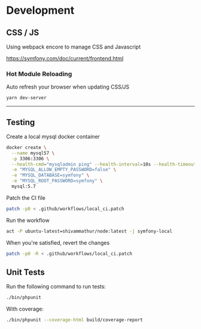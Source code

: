 # Development

## CSS / JS

Using webpack encore to manage CSS and Javascript

https://symfony.com/doc/current/frontend.html


### Hot Module Reloading

Auto refresh your browser when updating CSS/JS

```bash
yarn dev-server
```

---

## Testing

Create a local mysql docker container

```bash
docker create \
  --name mysql57 \
  -p 3306:3306 \
  --health-cmd="mysqladmin ping" --health-interval=10s --health-timeout=5s --health-retries=3 \
  -e "MYSQL_ALLOW_EMPTY_PASSWORD=false" \
  -e "MYSQL_DATABASE=symfony" \
  -e "MYSQL_ROOT_PASSWORD=symfony" \
  mysql:5.7
```

Patch the CI file

```bash
patch -p0 < .github/workflows/local_ci.patch
```

Run the workflow

```bash
act -P ubuntu-latest=shivammathur/node:latest -j symfony-local
```

When you're satisfied, revert the changes

```bash
patch -p0 -R < .github/workflows/local_ci.patch
```

## Unit Tests

Run the following command to run tests:

```bash
./bin/phpunit
```

With coverage:

```bash
./bin/phpunit --coverage-html build/coverage-report
```
